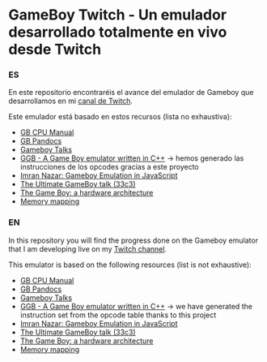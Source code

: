 # GameBoy Twitch - Un emulador desarrollado totalmente en vivo desde Twitch

### ES
En este repositorio encontraréis el avance del emulador de Gameboy que desarrollamos en mi [canal de Twitch](https://twitch.tv/AbdeCreativeDev).

Este emulador está basado en estos recursos (lista no exhaustiva): 

- [GB CPU Manual](http://marc.rawer.de/Gameboy/Docs/GBCPUman.pdf)
- [GB Pandocs](https://gbdev.io/pandocs/)
- [Gameboy Talks](https://www.retroreversing.com/gameboy/hardware)
- [GGB - A Game Boy emulator written in C++](https://github.com/geaz/emu-gameboy) -> hemos generado las instrucciones de los opcodes gracias a este proyecto
- [Imran Nazar: Gameboy Emulation in JavaScript](http://imrannazar.com/GameBoy-Emulation-in-JavaScript)
- [The Ultimate GameBoy talk (33c3)](https://www.youtube.com/watch?v=HyzD8pNlpwI)
- [The Game Boy: a hardware architecture](https://www.youtube.com/watch?v=RZUDEaLa5Nw)
- [Memory mapping](http://gameboy.mongenel.com/dmg/asmmemmap.html)

### EN
In this repository you will find the progress done on the Gameboy emulator that I am developing live on my [Twitch channel](https://twitch.tv/AbdeCreativeDev).

This emulator is based on the following resources (list is not exhaustive): 

- [GB CPU Manual](http://marc.rawer.de/Gameboy/Docs/GBCPUman.pdf)
- [GB Pandocs](https://gbdev.io/pandocs/)
- [Gameboy Talks](https://www.retroreversing.com/gameboy/hardware)
- [GGB - A Game Boy emulator written in C++](https://github.com/geaz/emu-gameboy) -> we have generated the instruction set from the opcode table thanks to this project
- [Imran Nazar: Gameboy Emulation in JavaScript](http://imrannazar.com/GameBoy-Emulation-in-JavaScript)
- [The Ultimate GameBoy talk (33c3)](https://www.youtube.com/watch?v=HyzD8pNlpwI)
- [The Game Boy: a hardware architecture](https://www.youtube.com/watch?v=RZUDEaLa5Nw)
- [Memory mapping](http://gameboy.mongenel.com/dmg/asmmemmap.html)
